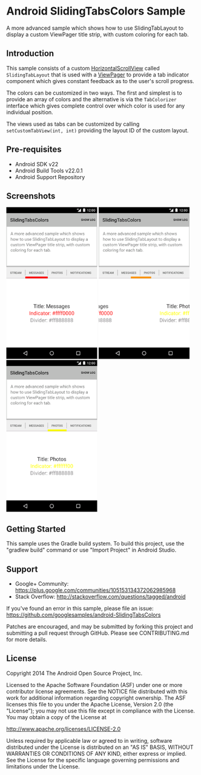 
Android SlidingTabsColors Sample
===================================

A more advanced sample which shows how to use SlidingTabLayout to display a custom
ViewPager title strip, with custom coloring for each tab.

Introduction
------------

This sample consists of a custom [HorizontalScrollView][1] called `SlidingTabLayout` that is used
with a [ViewPager][2] to provide a tab indicator component which gives constant feedback as to
the user's scroll progress.

The colors can be customized in two ways. The first and simplest is to provide an
array of colors and the alternative is via the `TabColorizer` interface which gives
complete control over which color is used for any individual position.

The views used as tabs can be customized by calling `setCustomTabView(int, int)` providing the
layout ID of the custom layout.

[1]: http://developer.android.com/reference/android/widget/HorizontalScrollView.html
[2]: http://developer.android.com/reference/android/support/v4/view/ViewPager.html

Pre-requisites
--------------

- Android SDK v22
- Android Build Tools v22.0.1
- Android Support Repository

Screenshots
-------------

<img src="screenshots/1-pre.png" height="400" alt="Screenshot"/> <img src="screenshots/2-morph.png" height="400" alt="Screenshot"/> <img src="screenshots/3-post.png" height="400" alt="Screenshot"/> 

Getting Started
---------------

This sample uses the Gradle build system. To build this project, use the
"gradlew build" command or use "Import Project" in Android Studio.

Support
-------

- Google+ Community: https://plus.google.com/communities/105153134372062985968
- Stack Overflow: http://stackoverflow.com/questions/tagged/android

If you've found an error in this sample, please file an issue:
https://github.com/googlesamples/android-SlidingTabsColors

Patches are encouraged, and may be submitted by forking this project and
submitting a pull request through GitHub. Please see CONTRIBUTING.md for more details.

License
-------

Copyright 2014 The Android Open Source Project, Inc.

Licensed to the Apache Software Foundation (ASF) under one or more contributor
license agreements.  See the NOTICE file distributed with this work for
additional information regarding copyright ownership.  The ASF licenses this
file to you under the Apache License, Version 2.0 (the "License"); you may not
use this file except in compliance with the License.  You may obtain a copy of
the License at

http://www.apache.org/licenses/LICENSE-2.0

Unless required by applicable law or agreed to in writing, software
distributed under the License is distributed on an "AS IS" BASIS, WITHOUT
WARRANTIES OR CONDITIONS OF ANY KIND, either express or implied.  See the
License for the specific language governing permissions and limitations under
the License.
